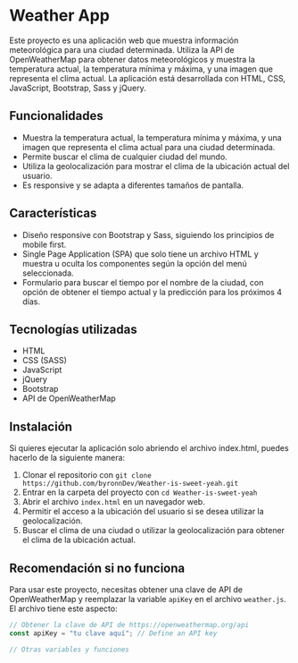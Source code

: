 # Weather App

Este proyecto es una aplicación web que muestra información meteorológica para una ciudad determinada. Utiliza la API de OpenWeatherMap para obtener datos meteorológicos y muestra la temperatura actual, la temperatura mínima y máxima, y una imagen que representa el clima actual. La aplicación está desarrollada con HTML, CSS, JavaScript, Bootstrap, Sass y jQuery.

## Funcionalidades

- Muestra la temperatura actual, la temperatura mínima y máxima, y una imagen que representa el clima actual para una ciudad determinada.
- Permite buscar el clima de cualquier ciudad del mundo.
- Utiliza la geolocalización para mostrar el clima de la ubicación actual del usuario.
- Es responsive y se adapta a diferentes tamaños de pantalla.
  
## Características

- Diseño responsive con Bootstrap y Sass, siguiendo los principios de mobile first.
- Single Page Application (SPA) que solo tiene un archivo HTML y muestra u oculta los componentes según la opción del menú seleccionada.
- Formulario para buscar el tiempo por el nombre de la ciudad, con opción de obtener el tiempo actual y la predicción para los próximos 4 días.

## Tecnologías utilizadas

- HTML
- CSS (SASS)
- JavaScript
- jQuery
- Bootstrap
- API de OpenWeatherMap

## Instalación

Si quieres ejecutar la aplicación solo abriendo el archivo index.html, puedes hacerlo de la siguiente manera:

1. Clonar el repositorio con `git clone https://github.com/byronnDev/Weather-is-sweet-yeah.git`
2. Entrar en la carpeta del proyecto con `cd Weather-is-sweet-yeah`
3. Abrir el archivo `index.html` en un navegador web.
4. Permitir el acceso a la ubicación del usuario si se desea utilizar la geolocalización.
5. Buscar el clima de una ciudad o utilizar la geolocalización para obtener el clima de la ubicación actual.
## Recomendación si no funciona

Para usar este proyecto, necesitas obtener una clave de API de OpenWeatherMap y reemplazar la variable `apiKey` en el archivo `weather.js`. El archivo tiene este aspecto:

```js
// Obtener la clave de API de https://openweathermap.org/api
const apiKey = "tu clave aquí"; // Define an API key

// Otras variables y funciones
```

